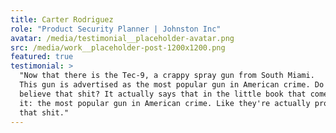 ```yaml
---
title: Carter Rodriguez
role: "Product Security Planner | Johnston Inc"
avatar: /media/testimonial__placeholder-avatar.png
src: /media/work__placeholder-post-1200x1200.png
featured: true
testimonial: >
  "Now that there is the Tec-9, a crappy spray gun from South Miami.
  This gun is advertised as the most popular gun in American crime. Do you
  believe that shit? It actually says that in the little book that comes with
  it: the most popular gun in American crime. Like they're actually proud of
  that shit."
---
```

